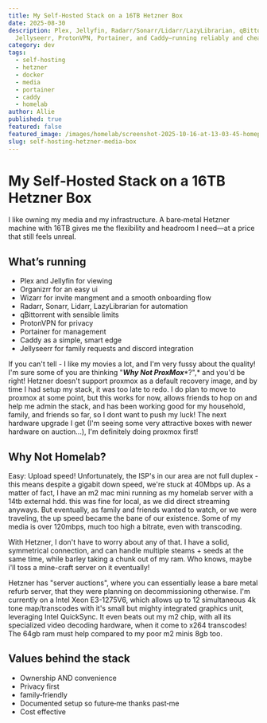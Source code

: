 ```yaml
---
title: My Self‑Hosted Stack on a 16TB Hetzner Box
date: 2025-08-30
description: Plex, Jellyfin, Radarr/Sonarr/Lidarr/LazyLibrarian, qBittorrent,
  Jellyseerr, ProtonVPN, Portainer, and Caddy—running reliably and cheaply.
category: dev
tags:
  - self-hosting
  - hetzner
  - docker
  - media
  - portainer
  - caddy
  - homelab
author: Allie
published: true
featured: false
featured_image: /images/homelab/screenshot-2025-10-16-at-13-03-45-homepage-allie-cat-cinema.png
slug: self-hosting-hetzner-media-box
---
```


# My Self‑Hosted Stack on a 16TB Hetzner Box

I like owning my media and my infrastructure. A bare‑metal Hetzner machine with 16TB gives me the flexibility and headroom I need—at a price that still feels unreal.

## What’s running

- Plex and Jellyfin for viewing
- Organizrr for an easy ui
- Wizarr for invite mangment and a smooth onboarding flow
- Radarr, Sonarr, Lidarr, LazyLibrarian for automation
- qBittorrent with sensible limits
- ProtonVPN for privacy
- Portainer for management
- Caddy as a simple, smart edge
- Jellyseerr for family requests and discord integration

If you can't tell - I like my movies a lot, and I'm very fussy about the quality! I'm sure some of you are thinking "***Why Not ProxMox***\*?",\* and you'd be right! Hetzner doesn't support proxmox as a default recovery image, and by time I had setup my stack, it was too late to redo. I do plan to move to proxmox at some point, but this works for now, allows friends to hop on and help me admin the stack, and has been working good for my household, family, and friends so far, so I dont want to push my luck! The next hardware upgrade I get (I'm seeing some very attractive boxes with newer hardware on auction...), I'm definitely doing proxmox first!

## Why Not Homelab?

Easy: Upload speed! Unfortunately, the ISP's in our area are not full duplex - this means despite a gigabit down speed, we're stuck at 40Mbps up. As a matter of fact, I have an m2 mac mini running as my homelab server with a 14tb external hdd. this was fine for local, as we did direct streaming anyways. But eventually, as family and friends wanted to watch, or we were traveling, the up speed became the bane of our existence. Some of my media is over 120mbps, much too high a bitrate, even with transcoding.

With Hetzner, I don't have to worry about any of that. I have a solid, symmetrical connection, and can handle multiple steams + seeds at the same time, while barley taking a chunk out of my ram. Who knows, maybe i'll toss a mine-craft server on it eventually!

Hetzner has "server auctions", where you can essentially lease a bare metal refurb server, that they were planning on decommissioning otherwise. I'm currently on a Intel Xeon E3-1275V6, which allows up to 12 simultaneous 4k tone map/transcodes with it's small but mighty integrated graphics unit, leveraging Intel QuickSync. It even beats out my m2 chip, with all its specialized video decoding hardware, when it come to x264 transcodes! The 64gb ram must help compared to my poor m2 minis 8gb too.

## Values behind the stack

- Ownership AND convenience
- Privacy first
- family‑friendly
- Documented setup so future‑me thanks past‑me
- Cost effective
